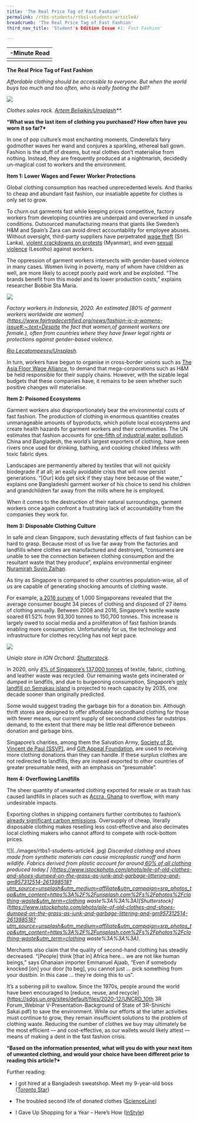 ```yaml
---
title: 'The Real Price Tag of Fast Fashion'
permalink: /rtbs-students/rtbs1-students-article4/
breadcrumb: 'The Real Price Tag of Fast Fashion'
third_nav_title: 'Student's Edition Issue #1: Fast Fashion'

---
```


| **-Minute Read** |
| :--------------: |
|                  |

**The Real Price Tag of Fast Fashion**

 

*Affordable clothing should be accessible to everyone. But when the world buys too much and too often, who is really footing the bill?*

 

![](../images/rtbs1-students-article4b.jpg)

*Clothes sales rack.* *[Artem Beliaikin/Unsplash](https://unsplash.com/photos/Ta3f1ZcCgWg)**.*

 

***What was the last item of clothing you purchased? How often have you worn it so far?\*** 

 

In one of pop culture’s most enchanting moments, Cinderella’s fairy godmother waves her wand and conjures a sparkling, ethereal ball gown. Fashion is the stuff of dreams, but real clothes don’t materialise from nothing. Instead, they are frequently produced at a nightmarish, decidedly un-magical cost to workers and the environment. 

 

**Item 1: Lower Wages and Fewer Worker Protections**

 

Global clothing consumption has reached unprecedented levels. And thanks to cheap and abundant fast fashion, our insatiable appetite for clothes is only set to grow. 

 

To churn out garments fast while keeping prices competitive, factory workers from developing countries are underpaid and overworked in unsafe conditions. Outsourced manufacturing means that giants like Sweden’s H&M and Spain’s Zara can avoid direct accountability for employee abuses. Without oversight, third-party suppliers have perpetrated [wage theft](https://www.theguardian.com/global-development/2021/jul/09/top-fashion-brands-face-legal-challenge-over-garment-workers-rights-in-asia) (Sri Lanka), [violent crackdowns on protests](https://www.nytimes.com/2021/03/12/business/myanmar-garment-workers-protests.html) (Myanmar), and even [sexual violence](https://www.theguardian.com/news/2020/aug/20/fashion-industry-jeans-lesotho-garment-factory-workers-sexual-violence) (Lesotho) against workers. 

 

The oppression of garment workers intersects with gender-based violence in many cases. Women living in poverty, many of whom have children as well, are more likely to accept poorly paid work and be exploited. “The brands benefit from this model and its lower production costs,” explains researcher Bobbie Sta Maria.

 

![](../images/rtbs1-students-article4c.jpg)

*Factory workers in Indonesia, 2020. An estimated [80% of garment workers worldwide are women](https://www.fairtradecertified.org/news/fashion-is-a-womens-issue#:~:text=Despite the fact that women,of garment workers are female.), often from countries where they have fewer legal rights or protections against gender-based violence.*

 *[Rio Lecatompessy/Unsplash](https://unsplash.com/photos/cfDURuQKABk).*

 

In turn, workers have begun to organise in cross-border unions such as [The Asia Floor Wage Alliance](https://twitter.com/asia_floorwage), to demand that mega-corporations such as H&M be held responsible for their supply chains. However, with the sizable legal budgets that these companies have, it remains to be seen whether such positive changes will materialise.

 

**Item 2: Poisoned Ecosystems**

 

Garment workers also disproportionately bear the environmental costs of fast fashion. The production of clothing in enormous quantities creates unmanageable amounts of byproducts, which pollute local ecosystems and create health hazards for garment workers and their communities. The UN estimates that fashion accounts for [one-fifth of industrial water pollution](https://edition.cnn.com/style/article/dyeing-pollution-fashion-intl-hnk-dst-sept/index.html). China and Bangladesh, the world’s largest exporters of clothing, have seen rivers once used for drinking, bathing, and cooking choked lifeless with toxic fabric dyes.

 

Landscapes are permanently altered by textiles that will not quickly biodegrade if at all; an easily avoidable crisis that will now persist generations. “[Our] kids get sick if they stay here because of the water,” explains one Bangladeshi garment worker of his choice to send his children and grandchildren far away from the mills where he is employed. 

 

When it comes to the destruction of their natural surroundings, garment workers once again confront a frustrating lack of accountability from the companies they work for.

 

**Item 3: Disposable Clothing Culture**

 

In safe and clean Singapore, such devastating effects of fast fashion can be hard to grasp. Because most of us live far away from the factories and landfills where clothes are manufactured and destroyed, “consumers are unable to see the connection between clothing consumption and the resultant waste that they produce”, explains environmental engineer [Nuramirah Suyin Zaihan](https://www.channelnewsasia.com/singapore/bursting-seams-singapores-cast-clothing-1035441). 

 

As tiny as Singapore is compared to other countries population-wise, all of us are capable of generating shocking amounts of clothing waste.

 

For example, [a 2016 survey](https://www.channelnewsasia.com/singapore/bursting-seams-singapores-cast-clothing-1035441) of 1,000 Singaporeans revealed that the average consumer bought 34 pieces of clothing and disposed of 27 items of clothing annually. Between 2008 and 2016, Singapore’s textile waste soared 61.52% from 93,300 tonnes to 150,700 tonnes. This increase is largely owed to social media and a proliferation of fast fashion brands enabling more consumption. Unfortunately for us, the technology and infrastructure for clothes recycling has not kept pace.

 

![](../images/rtbs1-students-article4a.jpg)

 *Uniqlo store in ION Orchard. [Shutterstock](https://www.shutterstock.com/image-photo/singapore-oct-19-uniqlo-store-ion-235832014).*

 

In 2020, only [4% of Singapore’s 137,000 tonnes](https://www.nea.gov.sg/our-services/waste-management/waste-statistics-and-overall-recycling) of textile, fabric, clothing, and leather waste was recycled. Our remaining waste gets incinerated or dumped in landfills, and due to burgeoning consumption, Singapore’s [only landfill on Semakau island](https://www.straitstimes.com/singapore/singapore-throw-away-nation) is projected to reach capacity by 2035, one decade sooner than originally predicted.

 

Some would suggest trading the garbage bin for a donation bin. Although thrift stores are designed to offer affordable secondhand clothing for those with fewer means, our current supply of secondhand clothes far outstrips demand, to the extent that there may be little real difference between donation and garbage bins.

 

Singapore’s charities, among them the Salvation Army, [Society of St. Vincent de Paul (SSVP)](https://youthopia.sg/read/why-we-need-to-be-mindful-when-thrifting/), and [Gift Appeal Foundation](https://www.straitstimes.com/singapore/salvation-army-sees-spike-in-donations-amid-festive-season-appeals-for-items-in-good-condition), are used to receiving more clothing donations than they can handle. If these surplus clothes are not redirected to landfills, they are instead exported to other countries of greater presumable need, with an emphasis on “presumable”.

 

**Item 4: Overflowing Landfills**

 

The sheer quantity of unwanted clothing exported for resale or as trash has caused landfills in places such as [Accra, Ghana](https://www.abc.net.au/news/2021-08-12/fast-fashion-turning-parts-ghana-into-toxic-landfill/100358702) to overflow, with many undesirable impacts.

 

Exporting clothes in shipping containers further contributes to fashion’s [already significant carbon emissions](https://www.un.org/sustainabledevelopment/blog/2019/08/actnow-for-zero-waste-fashion/). Oversupply of cheap, literally disposable clothing makes reselling less cost-effective and also decimates local clothing makers who cannot afford to compete with rock-bottom prices. 

 ![](../images/rtbs1-students-article4 .jpg)
 *Discarded clothing and shoes made from synthetic materials can cause microplastic runoff and harm wildlife. Fabrics derived from plastic account for around[ ](https://www.vox.com/the-goods/2018/9/19/17800654/clothes-plastic-pollution-polyester-washing-machine)[60% of all clothing](https://www.vox.com/the-goods/2018/9/19/17800654/clothes-plastic-pollution-polyester-washing-machine) produced today.[ ](https://www.istockphoto.com/photo/pile-of-old-clothes-and-shoes-dumped-on-the-grass-as-junk-and-garbage-littering-and-gm957312514-261398518?utm_source=unsplash&utm_medium=affiliate&utm_campaign=srp_photos_top&utm_content=https%3A%2F%2Funsplash.com%2Fs%2Fphotos%2Fclothing-waste&utm_term=clothing waste%3A%3A%3A)[Shutterstock](https://www.istockphoto.com/photo/pile-of-old-clothes-and-shoes-dumped-on-the-grass-as-junk-and-garbage-littering-and-gm957312514-261398518?utm_source=unsplash&utm_medium=affiliate&utm_campaign=srp_photos_top&utm_content=https%3A%2F%2Funsplash.com%2Fs%2Fphotos%2Fclothing-waste&utm_term=clothing waste%3A%3A%3A).*

Merchants also claim that the quality of second-hand clothing has steadily decreased. “[People] think [that in] Africa here… we are not like human beings,” says Ghanaian importer Emmanuel Ajaab, “Even if somebody knocked [on] your door [to beg], you cannot just … pick something from your dustbin. In this case … they’re doing this to us”.

 

It’s a sobering pill to swallow. Since the 1970s, people around the world have been encouraged to [reduce, reuse, and recycle](https://sdgs.un.org/sites/default/files/2020-12/UNCRD_10th 3R Forum_Webinar V-Presentation-Background of State of 3R-Shinichi Sakai.pdf) to save the environment. While our efforts at the latter activities must continue to grow, they remain insufficient solutions to the problem of clothing waste. Reducing the number of clothes we buy may ultimately be the most efficient — and cost-effective, as our wallets would likely attest — means of making a dent in the fast fashion crisis.

 

 

***Based on the information presented, what will you do with your next item of unwanted clothing, and would your choice have been different prior to reading this article?\***

 

Further reading:

- I got hired at a Bangladesh sweatshop. Meet my 9-year-old boss ([Toronto Star](https://www.thestar.com/news/world/clothesonyourback/2013/10/11/i_got_hired_at_a_bangladesh_sweatshop_meet_my_9yearold_boss.html))

- The troubled second life of donated clothes ([ScienceLine](https://scienceline.org/2018/06/the-troubled-second-life-of-donated-clothes/))

- I Gave Up Shopping for a Year – Here’s How ([InStyle](https://www.instyle.com/fashion/no-shopping-resolution-how-to))